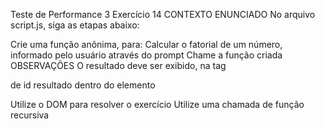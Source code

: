 Teste de Performance 3
Exercício 14
CONTEXTO
ENUNCIADO
No arquivo script.js, siga as etapas abaixo:

Crie uma função anônima, para:
Calcular o fatorial de um número, informado pelo usuário através do prompt
Chame a função criada
OBSERVAÇÕES
O resultado deve ser exibido, na tag <p>de id resultado dentro do elemento <div>
Utilize o DOM para resolver o exercício
Utilize uma chamada de função recursiva